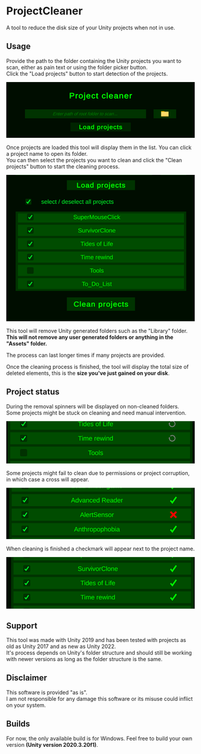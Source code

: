 # ProjectCleaner

A tool to reduce the disk size of your Unity projects when not in use.

## Usage

Provide the path to the folder containing the Unity projects you want to scan, either as pain text or using the folder picker button.\
Click the "Load projects" button to start detection of the projects.

![](.Screenshots/DirSelection.png)

Once projects are loaded this tool will display them in the list. You can click a project name to open its folder.\
You can then select the projects you want to clean and click the "Clean projects" button to start the cleaning process.

![](.Screenshots/Selection.png)

This tool will remove Unity generated folders such as the "Library" folder.\
**This will not remove any user generated folders or anything in the "Assets" folder.**

The process can last longer times if many projects are provided.

Once the cleaning process is finished, the tool will display the total size of deleted elements, this is the **size you've just gained on your disk**.

## Project status

During the removal spinners will be displayed on non-cleaned folders.\
Some projects might be stuck on cleaning and need manual intervention.

![](.Screenshots/Process.png)

Some projects might fail to clean due to permissions or project corruption, in which case a cross will appear.

![](.Screenshots/Error.png)

When cleaning is finished a checkmark will appear next to the project name.

![](.Screenshots/Done.png)

## Support

This tool was made with Unity 2019 and has been tested with projects as old as Unity 2017 and as new as Unity 2022.\
It's process depends on Unity's folder structure and should still be working with newer versions as long as the folder structure is the same.

## Disclaimer

This software is provided "as is".\
I am not responsible for any damage this software or its misuse could inflict on your system.

## Builds

For now, the only available build is for Windows.
Feel free to build your own version **(Unity version 2020.3.20f1)**.